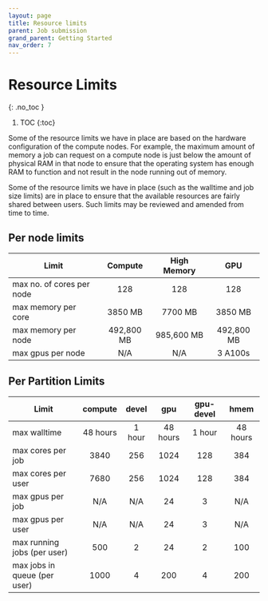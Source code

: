 ```yaml
---
layout: page
title: Resource limits
parent: Job submission
grand_parent: Getting Started
nav_order: 7
---
```


# Resource Limits
{: .no_toc }

1. TOC
{:toc}

Some of the resource limits we have in place are based on the hardware configuration of the compute nodes. For example, the maximum amount of memory a job can request on a compute node is just below the amount of physical RAM in that node to ensure that the operating system has enough RAM to function and not result in the node running out of memory.

Some of the resource limits we have in place (such as the walltime and job size limits) are in place to ensure that the available resources are fairly shared between users. Such limits may be reviewed and amended from time to time.

## Per node limits

| Limit | Compute | High Memory | GPU |
|-------|:-------:|:-----------:|:---:|
| max no. of cores per node | 128 | 128 | 128 |
| max memory per core | 3850 MB | 7700 MB | 3850 MB |
| max memory per node | 492,800 MB | 985,600 MB | 492,800 MB |
| max gpus per node | N/A | N/A | 3 A100s |

## Per Partition Limits

| Limit | compute | devel | gpu | gpu-devel | hmem |
|-------|:-------:|:-----:|:---:|:---------:|:----:|
| max walltime | 48 hours | 1 hour | 48 hours | 1 hour | 48 hours |
| max cores per job | 3840 | 256 | 1024 | 128 | 384 |
| max cores per user | 7680 | 256 | 1024 | 128 | 384 |
| max gpus per job | N/A | N/A | 24 | 3 | N/A |
| max gpus per user | N/A | N/A | 24 | 3 | N/A |
| max running jobs (per user) | 500 | 2 | 24 | 2 | 100 |
| max jobs in queue (per user) | 1000 | 4 | 200 | 4 | 200 |

